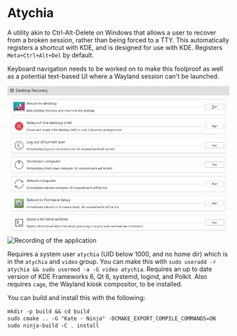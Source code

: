 # Atychia

A utility akin to Ctrl-Alt-Delete on Windows that allows a user to recover from a broken session, rather than being forced to a TTY.
This automatically registers a shortcut with KDE, and is designed for use with KDE. Registers `Meta+Ctrl+Alt+Del` by default.

Keyboard navigation needs to be worked on to make this foolproof as well as a potential text-based UI where a Wayland session can't be launched.

![Screenshot of the application](screenshot.png)
![Recording of the application](atychia.gif)

Requires a system user `atychia` (UID below 1000, and no home dir) which is in the `atychia` and `video` group.
You can make this with `sudo useradd -r atychia && sudo usermod -a -G video atychia`.
Requires an up to date version of KDE Frameworks 6, Qt 6, systemd, logind, and Polkit.
Also requires `cage`, the Wayland kiosk compositor, to be installed.

You can build and install this with the following:
```
mkdir -p build && cd build
sudo cmake .. -G "Kate - Ninja" -DCMAKE_EXPORT_COMPILE_COMMANDS=ON
sudo ninja-build -C . install
```
